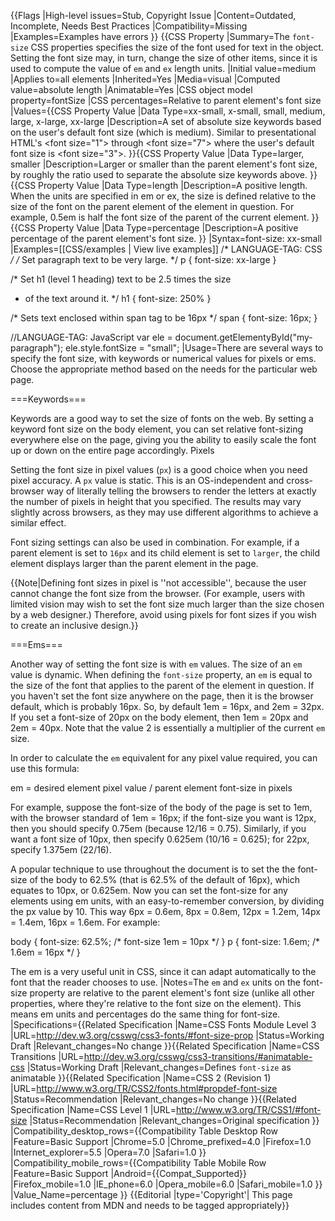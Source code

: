 {{Flags
|High-level issues=Stub, Copyright Issue
|Content=Outdated, Incomplete, Needs Best Practices
|Compatibility=Missing
|Examples=Examples have errors
}}
{{CSS Property
|Summary=The <code>font-size</code> CSS properties specifies the size of the font used for text in the object. Setting the font size may, in turn, change the size of other items, since it is used to compute the value of <code>em</code> and <code>ex</code> length units.
|Initial value=medium
|Applies to=all elements
|Inherited=Yes
|Media=visual
|Computed value=absolute length
|Animatable=Yes
|CSS object model property=fontSize
|CSS percentages=Relative to parent element's font size
|Values={{CSS Property Value
|Data Type=xx-small, x-small, small, medium, large, x-large, xx-large
|Description=A set of absolute size keywords based on the user's default font size (which is medium). Similar to presentational HTML's &lt;font size="1"> through &lt;font size="7"> where the user's default font size is &lt;font size="3">.
}}{{CSS Property Value
|Data Type=larger, smaller
|Description=Larger or smaller than the parent element's font size, by roughly the ratio used to separate the absolute size keywords above.
}}{{CSS Property Value
|Data Type=length
|Description=A positive length. When the units are specified in em or ex,  the size is defined relative to the size of the font on the parent element of the element in question. For example, 0.5em is half the font size of the parent of the current element.
}}{{CSS Property Value
|Data Type=percentage
|Description=A positive percentage of the parent element's font size.
}}
|Syntax=font-size: xx-small
|Examples=[[CSS/examples | View live examples]]
<syntaxhighlight>
/* LANGUAGE-TAG: CSS */
/* Set paragraph text to be very large. */
p { font-size: xx-large }
 
/* Set h1 (level 1 heading) text to be 2.5 times the size
 * of the text around it. */
h1 { font-size: 250% }
 
/* Sets text enclosed within span tag to be 16px */
span { font-size: 16px; }
</syntaxhighlight>

<syntaxhighlight>
//LANGUAGE-TAG: JavaScript
var ele = document.getElementyById("my-paragraph");
ele.style.fontSize = "small";
</syntaxhighlight>
|Usage=There are several ways to specify the font size, with keywords or numerical values for pixels or ems. Choose the appropriate method based on the needs for the particular web page.

===Keywords===

Keywords are a good way to set the size of fonts on the web. By setting a keyword font size on the body element, you can set relative font-sizing everywhere else on the page, giving you the ability to easily scale the font up or down on the entire page accordingly.
Pixels

Setting the font size in pixel values (<code>px</code>) is a good choice when you need pixel accuracy. A <code>px</code> value is static. This is an OS-independent and cross-browser way of literally telling the browsers to render the letters at exactly the number of pixels in height that you specified. The results may vary slightly across browsers, as they may use different algorithms to achieve a similar effect.

Font sizing settings can also be used in combination. For example, if a parent element is set to <code>16px</code> and its child element is set to <code>larger</code>, the child element displays larger than the parent element in the page.

{{Note|Defining font sizes in pixel is ''not accessible'', because the user cannot change the font size from the browser. (For example, users with limited vision may wish to set the font size much larger than the size chosen by a web designer.) Therefore, avoid using pixels for font sizes if you wish to create an inclusive design.}}


===Ems===

Another way of setting the font size is with <code>em</code> values. The size of an <code>em</code> value is dynamic. When defining the <code>font-size</code> property, an <code>em</code> is equal to the size of the font that applies to the parent of the element in question. If you haven't set the font size anywhere on the page, then it is the browser default, which is probably 16px. So, by default 1em = 16px, and 2em = 32px. If you set a font-size of 20px on the body element, then 1em = 20px and 2em = 40px. Note that the value 2 is essentially a multiplier of the current <code>em</code> size.

In order to calculate the <code>em</code> equivalent for any pixel value required, you can use this formula:

<syntaxhighlight lang="css">
em = desired element pixel value / parent element font-size in pixels
</syntaxhighlight>

For example, suppose the font-size of the body of the page is set to 1em, with the browser standard of 1em = 16px; if the font-size you want is 12px, then you should specify 0.75em (because 12/16 = 0.75). Similarly, if you want a font size of 10px, then specify 0.625em (10/16 = 0.625); for 22px, specify 1.375em (22/16).

A popular technique to use throughout the document is to set the the font-size of the body to 62.5% (that is 62.5% of the default of 16px), which equates to 10px, or 0.625em. Now you can set the font-size for any elements using em units, with an easy-to-remember conversion, by dividing the px value by 10. This way 6px = 0.6em, 8px = 0.8em, 12px = 1.2em, 14px = 1.4em, 16px = 1.6em. For example:

<syntaxhighlight lang="css">
body {
  font-size: 62.5%; /* font-size 1em = 10px */
}
p {
  font-size: 1.6em; /* 1.6em = 16px */
}
</syntaxhighlight>

The em is a very useful unit in CSS, since it can adapt automatically to the font that the reader chooses to use.
|Notes=The <code>em</code> and <code>ex</code> units on the font-size property are relative to the parent element's font size (unlike all other properties, where they're relative to the font size on the element). This means em units and percentages do the same thing for font-size.
|Specifications={{Related Specification
|Name=CSS Fonts Module Level 3
|URL=http://dev.w3.org/csswg/css3-fonts/#font-size-prop
|Status=Working Draft
|Relevant_changes=No change
}}{{Related Specification
|Name=CSS Transitions
|URL=http://dev.w3.org/csswg/css3-transitions/#animatable-css
|Status=Working Draft
|Relevant_changes=Defines <code>font-size</code> as animatable
}}{{Related Specification
|Name=CSS 2 (Revision 1)
|URL=http://www.w3.org/TR/CSS2/fonts.html#propdef-font-size
|Status=Recommendation
|Relevant_changes=No change
}}{{Related Specification
|Name=CSS Level 1
|URL=http://www.w3.org/TR/CSS1/#font-size
|Status=Recommendation
|Relevant_changes=Original specification
}}
|Compatibility_desktop_rows={{Compatibility Table Desktop Row
|Feature=Basic Support
|Chrome=5.0
|Chrome_prefixed=4.0
|Firefox=1.0
|Internet_explorer=5.5
|Opera=7.0
|Safari=1.0
}}
|Compatibility_mobile_rows={{Compatibility Table Mobile Row
|Feature=Basic Support
|Android={{Compat_Supported}}
|Firefox_mobile=1.0
|IE_phone=6.0
|Opera_mobile=6.0
|Safari_mobile=1.0
}}
|Value_Name=percentage
}}
{{Editorial |type='Copyright'| This page includes content from MDN and needs to be tagged appropriately}}